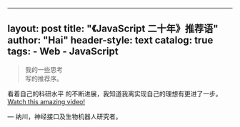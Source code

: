 ***

## layout:       post title:        "《JavaScript 二十年》推荐语" author:       "Hai" header-style: text catalog:      true tags: - Web - JavaScript

> 我的一些思考\
> &#x20;写的推荐序。

看着自己的科研水平 的不断进展，我知道我离实现自己的理想有更进了一步。[Watch this amazing video!](https://www.youtube.com/watch?v=a1XupPX51fk)

— 纳川，神经接口及生物机器人研究者。
